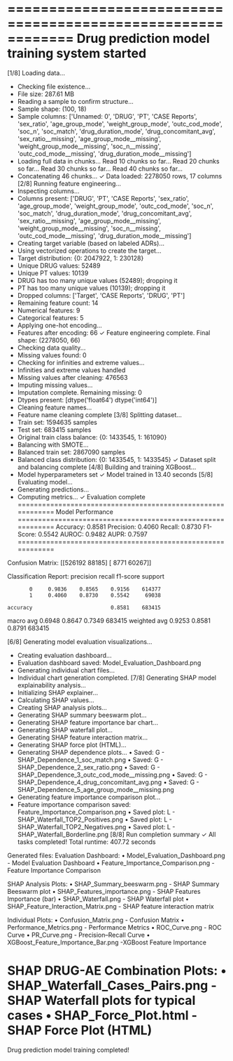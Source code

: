 ============================================================
Drug prediction model training system started
============================================================
[1/8] Loading data...
  - Checking file existence...
  - File size: 287.61 MB
  - Reading a sample to confirm structure...
  - Sample shape: (100, 18)
  - Sample columns: ['Unnamed: 0', 'DRUG', 'PT', 'CASE Reports', 'sex_ratio', 'age_group_mode', 'weight_group_mode', 'outc_cod_mode', 'soc_n', 'soc_match', 'drug_duration_mode', 'drug_concomitant_avg', 'sex_ratio__missing', 'age_group_mode__missing', 'weight_group_mode__missing', 'soc_n__missing', 'outc_cod_mode__missing', 'drug_duration_mode__missing']
  - Loading full data in chunks...
    Read 10 chunks so far...
    Read 20 chunks so far...
    Read 30 chunks so far...
    Read 40 chunks so far...
  - Concatenating 46 chunks...
✓ Data loaded: 2278050 rows, 17 columns
[2/8] Running feature engineering...
  - Inspecting columns...
  - Columns present: ['DRUG', 'PT', 'CASE Reports', 'sex_ratio', 'age_group_mode', 'weight_group_mode', 'outc_cod_mode', 'soc_n', 'soc_match', 'drug_duration_mode', 'drug_concomitant_avg', 'sex_ratio__missing', 'age_group_mode__missing', 'weight_group_mode__missing', 'soc_n__missing', 'outc_cod_mode__missing', 'drug_duration_mode__missing']
  - Creating target variable (based on labeled ADRs)...
  - Using vectorized operations to create the target...
  - Target distribution: {0: 2047922, 1: 230128}
  - Unique DRUG values: 52489
  - Unique PT values: 10139
  - DRUG has too many unique values (52489); dropping it
  - PT has too many unique values (10139); dropping it
  - Dropped columns: ['Target', 'CASE Reports', 'DRUG', 'PT']
  - Remaining feature count: 14
  - Numerical features: 9
  - Categorical features: 5
  - Applying one-hot encoding...
  - Features after encoding: 66
✓ Feature engineering complete. Final shape: (2278050, 66)
  - Checking data quality...
  - Missing values found: 0
  - Checking for infinities and extreme values...
  - Infinities and extreme values handled
  - Missing values after cleaning: 476563
  - Imputing missing values...
  - Imputation complete. Remaining missing: 0
  - Dtypes present: [dtype('float64') dtype('int64')]
  - Cleaning feature names...
  - Feature name cleaning complete
[3/8] Splitting dataset...
  - Train set: 1594635 samples
  - Test set: 683415 samples
  - Original train class balance: {0: 1433545, 1: 161090}
  - Balancing with SMOTE...
  - Balanced train set: 2867090 samples
  - Balanced class distribution: {0: 1433545, 1: 1433545}
✓ Dataset split and balancing complete
[4/8] Building and training XGBoost...
  - Model hyperparameters set
✓ Model trained in 13.40 seconds
[5/8] Evaluating model...
  - Generating predictions...
  - Computing metrics...
✓ Evaluation complete
============================================================
Model Performance
============================================================
Accuracy:   0.8581
Precision:  0.4060
Recall:     0.8730
F1-Score:   0.5542
AUROC:      0.9482
AUPR:       0.7597
============================================================

Confusion Matrix:
[[526192  88185]
 [  8771  60267]]

Classification Report:
              precision    recall  f1-score   support

           0     0.9836    0.8565    0.9156    614377
           1     0.4060    0.8730    0.5542     69038

    accuracy                         0.8581    683415
   macro avg     0.6948    0.8647    0.7349    683415
weighted avg     0.9253    0.8581    0.8791    683415

[6/8] Generating model evaluation visualizations...
  - Creating evaluation dashboard...
  - Evaluation dashboard saved: Model_Evaluation_Dashboard.png
  - Generating individual chart files...
  - Individual chart generation completed.
[7/8] Generating SHAP model explainability analysis...
  - Initializing SHAP explainer...
  - Calculating SHAP values...
  - Creating SHAP analysis plots...
  - Generating SHAP summary beeswarm plot...
  - Generating SHAP feature importance bar chart...
  - Generating SHAP waterfall plot...
  - Generating SHAP feature interaction matrix...
  - Generating SHAP force plot (HTML)...
  - Generating SHAP dependence plots...
    • Saved: G - SHAP_Dependence_1_soc_match.png
    • Saved: G - SHAP_Dependence_2_sex_ratio.png
    • Saved: G - SHAP_Dependence_3_outc_cod_mode__missing.png
    • Saved: G - SHAP_Dependence_4_drug_concomitant_avg.png
    • Saved: G - SHAP_Dependence_5_age_group_mode__missing.png
  - Generating feature importance comparison plot...
  - Feature importance comparison saved: Feature_Importance_Comparison.png
    • Saved plot: L - SHAP_Waterfall_TOP2_Positives.png
    • Saved plot: L - SHAP_Waterfall_TOP2_Negatives.png
    • Saved plot: L - SHAP_Waterfall_Borderline.png
[8/8] Run completion summary
✓ All tasks completed! Total runtime: 407.72 seconds

Generated files:
Evaluation Dashboard:
  • Model_Evaluation_Dashboard.png - Model Evaluation Dashboard
  • Feature_Importance_Comparison.png - Feature Importance Comparison

SHAP Analysis Plots:
  • SHAP_Summary_beeswarm.png - SHAP Summary Beeswarm plot
  • SHAP_Features_importance.png - SHAP Features Importance (bar)
  • SHAP_Waterfall.png - SHAP Waterfall plot
  • SHAP_Feature_Interaction_Matrix.png - SHAP feature interaction matrix

Individual Plots:
  • Confusion_Matrix.png - Confusion Matrix
  • Performance_Metrics.png - Performance Metrics
  • ROC_Curve.png - ROC Curve
  • PR_Curve.png - Precision–Recall Curve
  • XGBoost_Feature_Importance_Bar.png -XGBoost Feature Importance

SHAP DRUG-AE Combination Plots:
  • SHAP_Waterfall_Cases_Pairs.png - SHAP Waterfall plots for typical cases
  • SHAP_Force_Plot.html - SHAP Force Plot (HTML)
============================================================
Drug prediction model training completed!